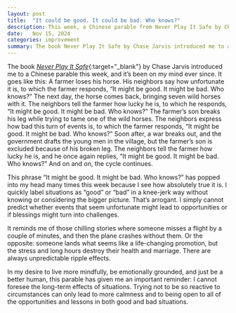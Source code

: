 ```yaml
---
layout: post
title:  "It could be good. It could be bad. Who knows?"
description: This week, a Chinese parable from Never Play It Safe by Chase Jarvis made me rethink how I label life’s events as ‘good’ or ‘bad.’ Embracing uncertainty can lead to more mindfulness and growth.
date:   Nov 15, 2024
categories: improvement
summary: The book Never Play It Safe by Chase Jarvis introduced me to a Chinese parable this week, and it’s been on my mind ever since. It goes like this. A farmer loses his horse. His neighbors say how unfortunate it is, to which the farmer responds, “It might be good. It might be bad. Who knows?”...
---
```


The book [_Never Play It Safe_](https://www.amazon.com/Never-Play-Safe-Practical-Creativity/dp/0062879995/ref=sr_1_1){:target="_blank"} by Chase Jarvis introduced me to a Chinese parable this week, and it’s been on my mind ever since.  It goes like this: A farmer loses his horse. His neighbors say how unfortunate it is, to which the farmer responds, “It might be good. It might be bad. Who knows?” The next day, the horse comes back, bringing seven wild horses with it. The neighbors tell the farmer how lucky he is, to which he responds, “It might be good. It might be bad. Who knows?” The farmer’s son breaks his leg while trying to tame one of the wild horses. The neighbors express how bad this turn of events is, to which the farmer responds, “It might be good. It might be bad. Who knows?” Soon after, a war breaks out, and the government drafts the young men in the village, but the farmer’s son is excluded because of his broken leg. The neighbors tell the farmer how lucky he is, and he once again replies, “It might be good. It might be bad. Who knows?” And on and on, the cycle continues.

This phrase “It might be good. It might be bad. Who knows?” has popped into my head many times this week because I see how absolutely true it is. I quickly label situations as  “good” or “bad” in a knee-jerk way without knowing or considering the bigger picture. That’s arrogant. I simply cannot predict whether events that seem unfortunate might lead to opportunities or if blessings might turn into challenges.

It reminds me of those chilling stories where someone misses a flight by a couple of minutes, and then the plane crashes without them. Or the opposite: someone lands what seems like a life-changing promotion, but the stress and long hours destroy their health and marriage. There are always unpredictable ripple effects.

In my desire to live more mindfully, be emotionally grounded, and just be a better human, this parable has given me an important reminder: I cannot foresee the long-term effects of situations. Trying not to be so reactive to circumstances can only lead to more calmness and to being open to all of the opportunities and lessons in both good and bad situations.
